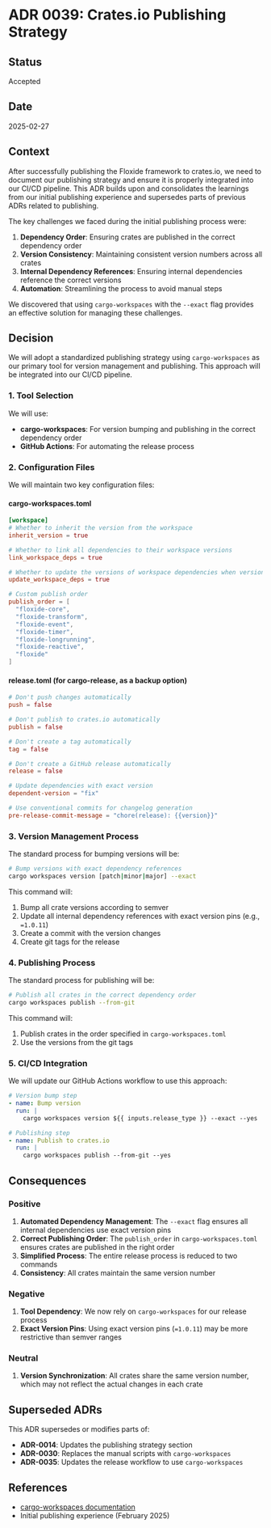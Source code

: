 # ADR 0039: Crates.io Publishing Strategy

## Status

Accepted

## Date

2025-02-27

## Context

After successfully publishing the Floxide framework to crates.io, we need to document our publishing strategy and ensure it is properly integrated into our CI/CD pipeline. This ADR builds upon and consolidates the learnings from our initial publishing experience and supersedes parts of previous ADRs related to publishing.

The key challenges we faced during the initial publishing process were:

1. **Dependency Order**: Ensuring crates are published in the correct dependency order
2. **Version Consistency**: Maintaining consistent version numbers across all crates
3. **Internal Dependency References**: Ensuring internal dependencies reference the correct versions
4. **Automation**: Streamlining the process to avoid manual steps

We discovered that using `cargo-workspaces` with the `--exact` flag provides an effective solution for managing these challenges.

## Decision

We will adopt a standardized publishing strategy using `cargo-workspaces` as our primary tool for version management and publishing. This approach will be integrated into our CI/CD pipeline.

### 1. Tool Selection

We will use:
- **cargo-workspaces**: For version bumping and publishing in the correct dependency order
- **GitHub Actions**: For automating the release process

### 2. Configuration Files

We will maintain two key configuration files:

#### cargo-workspaces.toml

```toml
[workspace]
# Whether to inherit the version from the workspace
inherit_version = true

# Whether to link all dependencies to their workspace versions
link_workspace_deps = true

# Whether to update the versions of workspace dependencies when versioning
update_workspace_deps = true

# Custom publish order
publish_order = [
  "floxide-core",
  "floxide-transform",
  "floxide-event",
  "floxide-timer",
  "floxide-longrunning",
  "floxide-reactive",
  "floxide"
]
```

#### release.toml (for cargo-release, as a backup option)

```toml
# Don't push changes automatically
push = false

# Don't publish to crates.io automatically
publish = false

# Don't create a tag automatically
tag = false

# Don't create a GitHub release automatically
release = false

# Update dependencies with exact version
dependent-version = "fix"

# Use conventional commits for changelog generation
pre-release-commit-message = "chore(release): {{version}}"
```

### 3. Version Management Process

The standard process for bumping versions will be:

```bash
# Bump versions with exact dependency references
cargo workspaces version [patch|minor|major] --exact
```

This command will:
1. Bump all crate versions according to semver
2. Update all internal dependency references with exact version pins (e.g., `=1.0.11`)
3. Create a commit with the version changes
4. Create git tags for the release

### 4. Publishing Process

The standard process for publishing will be:

```bash
# Publish all crates in the correct dependency order
cargo workspaces publish --from-git
```

This command will:
1. Publish crates in the order specified in `cargo-workspaces.toml`
2. Use the versions from the git tags

### 5. CI/CD Integration

We will update our GitHub Actions workflow to use this approach:

```yaml
# Version bump step
- name: Bump version
  run: |
    cargo workspaces version ${{ inputs.release_type }} --exact --yes

# Publishing step
- name: Publish to crates.io
  run: |
    cargo workspaces publish --from-git --yes
```

## Consequences

### Positive

1. **Automated Dependency Management**: The `--exact` flag ensures all internal dependencies use exact version pins
2. **Correct Publishing Order**: The `publish_order` in `cargo-workspaces.toml` ensures crates are published in the right order
3. **Simplified Process**: The entire release process is reduced to two commands
4. **Consistency**: All crates maintain the same version number

### Negative

1. **Tool Dependency**: We now rely on `cargo-workspaces` for our release process
2. **Exact Version Pins**: Using exact version pins (`=1.0.11`) may be more restrictive than semver ranges

### Neutral

1. **Version Synchronization**: All crates share the same version number, which may not reflect the actual changes in each crate

## Superseded ADRs

This ADR supersedes or modifies parts of:

- **ADR-0014**: Updates the publishing strategy section
- **ADR-0030**: Replaces the manual scripts with `cargo-workspaces`
- **ADR-0035**: Updates the release workflow to use `cargo-workspaces`

## References

- [cargo-workspaces documentation](https://github.com/pksunkara/cargo-workspaces)
- Initial publishing experience (February 2025)
